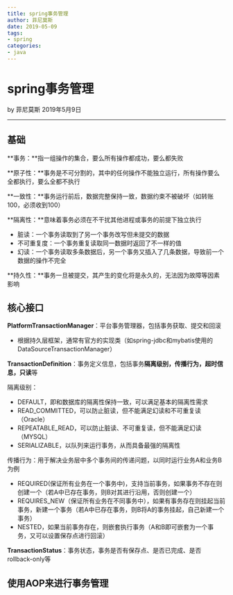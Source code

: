 ```yaml
---
title: spring事务管理
author: 菲尼莫斯
date: 2019-05-09
tags:
- spring
categories:
- java
---
```


# spring事务管理

by 菲尼莫斯 2019年5月9日

---

## 基础

**事务：**指一组操作的集合，要么所有操作都成功，要么都失败

**原子性：**事务是不可分割的，其中的任何操作不能独立运行，所有操作要么全都执行，要么全都不执行

**一致性：**事务运行前后，数据完整保持一致，数据约束不被破坏（如转账100，必须收到100）

**隔离性：**意味着事务必须在不干扰其他进程或事务的前提下独立执行
* 脏读：一个事务读取到了另一个事务改写但未提交的数据
* 不可重复度：一个事务重复读取同一数据时返回了不一样的值
* 幻读：一个事务读取多条数据后，另一个事务又插入了几条数据，导致前一个数据的操作不完全

**持久性：**事务一旦被提交，其产生的变化将是永久的，无法因为故障等因素影响

## 核心接口

**PlatformTransactionManager**：平台事务管理器，包括事务获取、提交和回滚
* 根据持久层框架，通常有官方的实现类（如spring-jdbc和mybatis使用的DataSourceTransactionManager）

**TransactionDefinition**：事务定义信息，包括事务**隔离级别，传播行为，超时信息，只读**等

隔离级别：
* DEFAULT，即和数据库的隔离性保持一致，可以满足基本的隔离性需求
* READ_COMMITTED，可以防止脏读，但不能满足幻读和不可重复读（Oracle）
* REPEATABLE_READ，可以防止脏读、不可重复读，但不能满足幻读（MYSQL）
* SERIALIZABLE，以队列来运行事务，从而具备最强的隔离性

传播行为：用于解决业务层中多个事务间的传递问题，以同时运行业务A和业务B为例
* REQUIRED(保证所有业务在一个事务中)，支持当前事务，如果事务不存在则创建一个（若A中已存在事务，则B对其进行沿用，否则创建一个）
* REQUIRES_NEW（保证所有业务在不同事务中），如果有事务存在则挂起当前事务，新建一个事务（若A中已存在事务，则B将A的事务挂起，自己新建一个事务）
* NESTED，如果当前事务存在，则嵌套执行事务（A和B即可嵌套为一个事务，又可以设置保存点进行回滚）

**TransactionStatus**：事务状态，事务是否有保存点、是否已完成、是否rollback-only等

## 使用AOP来进行事务管理

